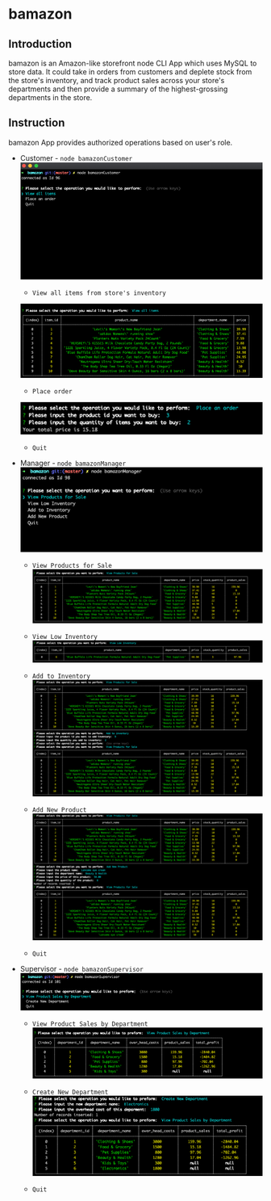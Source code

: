 # bamazon

## Introduction

bamazon is an Amazon-like storefront node CLI App which uses MySQL to store data. It could take in orders from customers and deplete stock 
from the store's inventory, and track product sales across your store's departments and then provide a summary of the highest-grossing departments in the store.

## Instruction

bamazon App provides authorized operations based on user's role.

* Customer - `node bamazonCustomer`
    ![Image of customer operations](./screenshots/customer_1.png)

    * `View all items from store's inventory`

    ![Image of customer view all](./screenshots/customer_2.png)

    * `Place order`

    ![Image of place order](./screenshots/customer_3.png)

    * `Quit`


* Manager - `node bamazonManager`
    ![Image of manager operations](./screenshots/manager_1.png)

    * `View Products for Sale`
    ![Image of manager view all](./screenshots/manager_2.png)
    
    * `View Low Inventory` 
    ![Image of manager view low inventory](./screenshots/manager_3.png)
    
    * `Add to Inventory`
    ![Image of manager adding to inventory](./screenshots/manager_4.png)
    
    * `Add New Product` 
    ![Image of manager adding new product](./screenshots/manager_5.png)

    * `Quit`  


* Supervisor - `node bamazonSupervisor`
    ![Image of supervisor operations](./screenshots/supervisor_1.png)

    * `View Product Sales by Department`
    ![Image of supervisor view sales](./screenshots/supervisor_2.png)
   
    * `Create New Department`
    ![Image of supervisor new department](./screenshots/supervisor_3.png)

    * `Quit`
